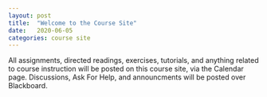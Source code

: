 ```yaml
---
layout: post
title:  "Welcome to the Course Site"
date:   2020-06-05
categories: course site
---
```


All assignments, directed readings, exercises, tutorials, and anything related to course instruction will be posted on this course site, via the Calendar page. Discussions, Ask For Help, and announcments will be posted over Blackboard. 